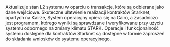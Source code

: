 Aktualizuje stan L2 systemu w oparciu o transakcje, które są odbierane jako dane wejściowe. Skuteczne ułatwienie realizacji kontraktów Starknet, opartych na Kairze, System operacyjny opiera się na Cairo, a zasadniczo jest programem, którego wyniki są sprawdzane i weryfikowane przy użyciu systemu odpornego na zmiany klimatu STARK. Operacje i funkcjonalność systemu dostępne dla kontraktów Starknet są dostępne w formie zaproszeń do składania wniosków do systemu operacyjnego.
